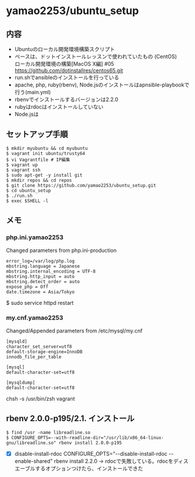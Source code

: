# yamao2253/ubuntu_setup

## 内容
* Ubuntuのローカル開発環境構築スクリプト
* ベースは、ドットインストールレッスンで使われていたもの (CentOS)  
  ローカル開発環境の構築[MacOS X編] #05  
  https://github.com/dotinstallres/centos65.git
* run.shでansibleのインストールを行っている
* apache, php, ruby(rbenv), Node.jsのインストールはapnsible-playbookで行う(main.yml)
* rbenvでインストールするバージョンは2.2.0
* rubyはrdocはインストールしていない
* Node.jsは

## セットアップ手順
    $ mkdir myubuntu && cd myubuntu
    $ vagrant init ubuntu/trusty64
    $ vi Vagrantfile # IP編集
    $ vagrant up
    $ vagrant ssh
    $ sudo apt-get -y install git
    $ mkdir repos && cd repos
    $ git clone https://github.com/yamao2253/ubuntu_setup.git
    $ cd ubuntu_setup
    $ ./run.sh
    $ exec $SHELL -l

## メモ
### php.ini.yamao2253
Changed parameters from php.ini-production

    error_log=/var/log/php.log
    mbstring.language = Japanese
    mbstring.internal_encoding = UTF-8
    mbstring.http_input = auto
    mbstring.detect_order = auto
    expose_php = Off
    date.timezone = Asia/Tokyo

$ sudo service httpd restart

### my.cnf.yamao2253
Changed/Appended parameters from /etc/mysql/my.cnf

    [mysqld] 
    character_set_server=utf8
    default-storage-engine=InnoDB
    innodb_file_per_table
    
    [mysql]
    default-character-set=utf8
    
    [mysqldump]
    default-character-set=utf8



chsh -s /usr/bin/zsh vagrant


## rbenv 2.0.0-p195/2.1. インストール
    $ find /usr -name libreadline.so
    $ CONFIGURE_OPTS=--with-readline-dir="/usr/lib/x86_64-linux-gnu/libreadline.so" rbenv install 2.0.0-p195

- [x] disable-install-rdoc
CONFIGURE_OPTS="--disable-install-rdoc --enable-shared" rbenv install 2.2.0
→ rdocで失敗している。rdocをディスエーブルするオプションつけたら、インストールできた
